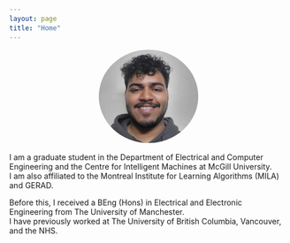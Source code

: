 ```yaml
---
layout: page
title: "Home"
---
```


<p align="center">
  <img src="/assets/images/Profile.jpg" alt="Arka Ian Goswami" width="180" style="border-radius:50%">
</p>

I am a graduate student in the Department of Electrical and Computer Engineering and the Centre for Intelligent Machines at McGill University.  
I am also affiliated to the Montreal Institute for Learning Algorithms (MILA) and GERAD.  


Before this, I received a BEng (Hons) in Electrical and Electronic Engineering from The University of Manchester.  
I have previously worked at The University of British Columbia, Vancouver, and the NHS.
